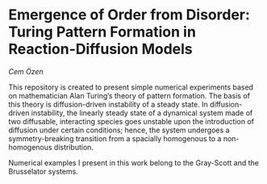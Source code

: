 # Emergence of Order from Disorder: Turing Pattern Formation  in Reaction-Diffusion Models 
*Cem Özen*

This repository is created to present simple numerical experiments based on mathematician Alan Turing’s theory of pattern formation. The basis of this theory is diffusion-driven instability of a steady state. In diffusion-driven instability, the linearly steady state of a dynamical system made of two diffusable, interacting species goes unstable upon the introduction of diffusion under certain conditions; hence, the system undergoes a symmetry-breaking transition from a spacially homogenous to a non-homogenous distribution. 

Numerical examples I present in this work belong to the Gray-Scott and the Brusselator systems. 
